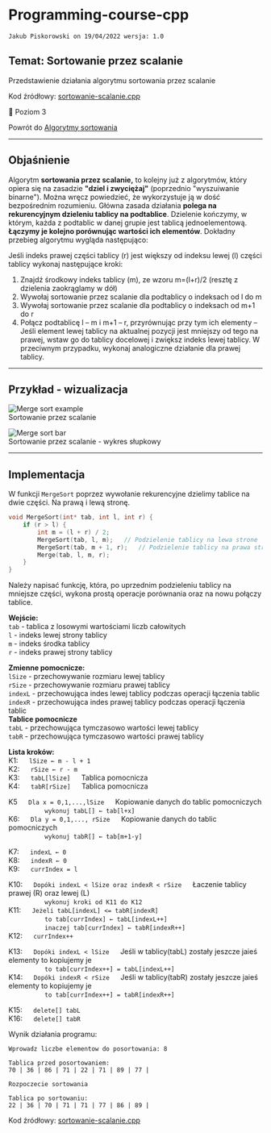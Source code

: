 # Programming-course-cpp

`Jakub Piskorowski on 19/04/2022 wersja: 1.0`

## Temat: Sortowanie przez scalanie

Przedstawienie działania algorytmu sortowania przez scalanie

Kod źródłowy:
[sortowanie-scalanie.cpp](sortowanie-scalanie.cpp)

&#x1F4D5; Poziom 3

Powrót do [Algorytmy sortowania](/2-algorytmika/2-4-algorytmy-sortowania/README.md)

---

## Objaśnienie

Algorytm **sortowania przez scalanie,** to kolejny już z algorytmów, który opiera się na zasadzie **"dziel i zwyciężaj"** (poprzednio "wyszuiwanie binarne"). Można wręcz powiedzieć, że wykorzystuje ją w dość bezpośrednim rozumieniu. Główna zasada działania **polega na rekurencyjnym dzieleniu tablicy na podtablice**. Dzielenie kończymy, w którym, każda z podtablic w danej grupie jest tablicą jednoelementową. **Łączymy je kolejno porównując wartości ich elementów**. Dokładny przebieg algorytmu wygląda następująco:

Jeśli indeks prawej części tablicy (r) jest większy od indeksu lewej (l) części tablicy wykonaj następujące kroki:

1. Znajdź środkowy indeks tablicy (m), ze wzoru m=(l+r)/2 (resztę z dzielenia zaokrąglamy w dół)
2. Wywołaj sortowanie przez scalanie dla podtablicy o indeksach od l do m
3. Wywołaj sortowanie przez scalanie dla podtablicy o indeksach od m+1 do r
4. Połącz podtablicę l – m i m+1 – r, przyrównując przy tym ich elementy – Jeśli element lewej tablicy na aktualnej pozycji jest mniejszy od tego na prawej, wstaw go do tablicy docelowej i zwiększ indeks lewej tablicy. W przeciwnym przypadku, wykonaj analogiczne działanie dla prawej tablicy.

<!-- Źródło: [binarnie.pl](https://binarnie.pl/sortowanie-przez-scalanie/) -->

---

## Przykład - wizualizacja

![Merge sort example](https://github.com/PiskorowskiJakub/programming-course-cpp/blob/main/2-algorytmika/2-4-algorytmy-sortowania/2-4-1-sortowanie-przez-scalanie/img/Merge-sort-example.gif?raw=true) \
Sortowanie przez scalanie
<!--Źródło: [rozanskit.com](https://rozanskit.com/pl/teaching/jsp2019/merge_sort/) -->

![Merge sort bar](https://github.com/PiskorowskiJakub/programming-course-cpp/blob/main/2-algorytmika/2-4-algorytmy-sortowania/2-4-1-sortowanie-przez-scalanie/img/merge-sort-bar.gif?raw=true) \
Sortowanie przez scalanie - wykres słupkowy

<!-- Źródło: [programmer.group](https://programmer.group/5dcf0ae64114b.html) -->

---

## Implementacja

W funkcji `MergeSort` poprzez wywołanie rekurencyjne dzielimy tablice na dwie części. Na prawą i lewą stronę.

``` cpp
void MergeSort(int* tab, int l, int r) {
    if (r > l) {
        int m = (l + r) / 2;
        MergeSort(tab, l, m);   // Podzielenie tablicy na lewa strone
        MergeSort(tab, m + 1, r);   // Podzielenie tablicy na prawa strone
        Merge(tab, l, m, r);
    }
}
```

Należy napisać funkcję, która, po uprzednim podzieleniu tablicy na mniejsze części, wykona prostą operacje porównania oraz na nowu połączy tablice.

**Wejście:** \
`tab` - tablica z losowymi wartościami liczb całowitych \
`l` - indeks lewej strony tablicy \
`m` - indeks środka tablicy \
`r` - indeks prawej strony tablicy

**Zmienne pomocnicze:** \
`lSize` - przechowywanie rozmiaru lewej tablicy \
`rSize` - przechowywanie rozmiaru prawej tablicy \
`indexL` - przechowująca indes lewej tablicy podczas operacji łączenia tablic \
`indexR` - przechowująca indes prawej tablicy podczas operacji łączenia tablic \
**Tablice pomocnicze** \
`tabL` - przechowująca tymczasowo wartości lewej tablicy \
`tabR` - przechowująca tymczasowo wartości prawej tablicy

**Lista kroków:**\
K1: &emsp; `lSize ← m - l + 1` \
K2: &emsp; `rSize ← r - m` \
K3: &emsp; `tabL[lSize]` &emsp; Tablica pomocnicza \
K4: &emsp; `tabR[rSize]` &emsp; Tablica pomocnicza

K5 &emsp; `Dla x = 0,1,...,lSize` &emsp; Kopiowanie danych do tablic pomocniczych \
&emsp; &emsp; &emsp; &emsp; `wykonuj tabL[] ← tab[l+x]` \
K6: &emsp; `Dla y = 0,1,..., rSize` &emsp; Kopiowanie danych do tablic pomocniczych \
&emsp; &emsp; &emsp; &emsp; `wykonuj tabR[] ← tab[m+1-y]`

K7: &emsp; `indexL ← 0` \
K8: &emsp; `indexR ← 0` \
K9: &emsp; `currIndex = l`

K10: &emsp; `Dopóki indexL < lSize oraz indexR < rSize` &emsp; Łaczenie tablicy prawej (R) oraz lewej (L) \
&emsp; &emsp; &emsp; &emsp; `wykonuj kroki od K11 do K12` \
K11: &emsp; `Jeżeli tabL[indexL] <= tabR[indexR]` \
&emsp; &emsp; &emsp; &emsp; `to tab[currIndex] ← tabL[indexL++]` \
&emsp; &emsp; &emsp; &emsp; `inaczej tab[currIndex] ← tabR[indexR++]` \
K12: &emsp; `currIndex++`

K13: &emsp; `Dopóki indexL < lSize` &emsp; Jeśli w tablicy(tabL) zostały jeszcze jaieś elementy to kopiujemy je \
&emsp; &emsp; &emsp; &emsp; `to tab[currIndex++] = tabL[indexL++]` \
K14: &emsp; `Dopóki indexR < rSize` &emsp; Jeśli w tablicy(tabR) zostały jeszcze jaieś elementy to kopiujemy je \
&emsp; &emsp; &emsp; &emsp; `to tab[currIndex++] = tabR[indexR++]`

K15: &emsp; `delete[] tabL` \
K16: &emsp; `delete[] tabR`

Wynik działania programu:

```text
Wprowadz liczbe elementow do posortowania: 8

Tablica przed posortowaniem:
70 | 36 | 86 | 71 | 22 | 71 | 89 | 77 |

Rozpoczecie sortowania

Tablica po sortowaniu:
22 | 36 | 70 | 71 | 71 | 77 | 86 | 89 |
```

Kod źródłowy: [sortowanie-scalanie.cpp](sortowanie-scalanie.cpp)
